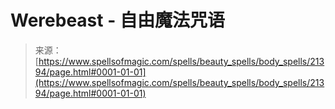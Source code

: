 <!--yml

category: 未分类

date: 2024-06-12 19:04:51

-->

# Werebeast - 自由魔法咒语

> 来源：[https://www.spellsofmagic.com/spells/beauty_spells/body_spells/21394/page.html#0001-01-01](https://www.spellsofmagic.com/spells/beauty_spells/body_spells/21394/page.html#0001-01-01)
